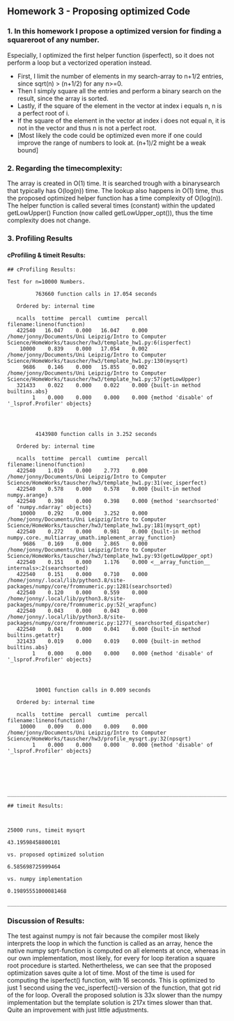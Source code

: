 ## Homework 3 - Proposing optimized Code

### 1. In this homework I propose a optimized version for finding a squareroot of any number. 
Especially, I optimized the first helper function (isperfect), so it does not perform a loop but a vectorized operation instead. 
* First, I limit the number of elements in my search-array to n+1/2 entries, since sqrt(n) > (n+1/2) for any n>=0.
* Then I simply square all the entries and perform a binary search on the result, since the array is sorted.
* Lastly, if the square of the element in the vector at index i equals n, n is a perfect root of i. 
* If the square of the element in the vector at index i does not equal n, it is not in the vector and thus n is not a perfect root.
* [Most likely the code could be optimized even more if one could improve the range of numbers to look at. (n+1)/2 might be a weak bound]

### 2. Regarding the timecomplexity:
The array is created in O(1) time.
It is searched trough with a binarysearch that typically has O(log(n)) time.
The lookup also happens in O(1) time, thus the proposed optimized helper function has a time complexity of O(log(n)).
The helper function is called several times (constant) within the updated getLowUpper() Function (now called getLowUpper_opt()), thus the time complexity does not change. 

### 3. Profiling Results

#### cProfiling & timeit Results:

```
## cProfiling Results:

Test for n=10000 Numbers.

         763660 function calls in 17.054 seconds

   Ordered by: internal time

   ncalls  tottime  percall  cumtime  percall filename:lineno(function)
   422540   16.047    0.000   16.047    0.000 /home/jonny/Documents/Uni Leipzig/Intro to Computer Science/HomeWorks/tauscher/hw3/template_hw1.py:6(isperfect)
    10000    0.839    0.000   17.054    0.002 /home/jonny/Documents/Uni Leipzig/Intro to Computer Science/HomeWorks/tauscher/hw3/template_hw1.py:130(mysqrt)
     9686    0.146    0.000   15.855    0.002 /home/jonny/Documents/Uni Leipzig/Intro to Computer Science/HomeWorks/tauscher/hw3/template_hw1.py:57(getLowUpper)
   321433    0.022    0.000    0.022    0.000 {built-in method builtins.abs}
        1    0.000    0.000    0.000    0.000 {method 'disable' of '_lsprof.Profiler' objects}




         4143980 function calls in 3.252 seconds

   Ordered by: internal time

   ncalls  tottime  percall  cumtime  percall filename:lineno(function)
   422540    1.019    0.000    2.773    0.000 /home/jonny/Documents/Uni Leipzig/Intro to Computer Science/HomeWorks/tauscher/hw3/template_hw1.py:31(vec_isperfect)
   422540    0.578    0.000    0.578    0.000 {built-in method numpy.arange}
   422540    0.398    0.000    0.398    0.000 {method 'searchsorted' of 'numpy.ndarray' objects}
    10000    0.292    0.000    3.252    0.000 /home/jonny/Documents/Uni Leipzig/Intro to Computer Science/HomeWorks/tauscher/hw3/template_hw1.py:181(mysqrt_opt)
   422540    0.272    0.000    0.981    0.000 {built-in method numpy.core._multiarray_umath.implement_array_function}
     9686    0.169    0.000    2.865    0.000 /home/jonny/Documents/Uni Leipzig/Intro to Computer Science/HomeWorks/tauscher/hw3/template_hw1.py:93(getLowUpper_opt)
   422540    0.151    0.000    1.176    0.000 <__array_function__ internals>:2(searchsorted)
   422540    0.151    0.000    0.710    0.000 /home/jonny/.local/lib/python3.8/site-packages/numpy/core/fromnumeric.py:1281(searchsorted)
   422540    0.120    0.000    0.559    0.000 /home/jonny/.local/lib/python3.8/site-packages/numpy/core/fromnumeric.py:52(_wrapfunc)
   422540    0.043    0.000    0.043    0.000 /home/jonny/.local/lib/python3.8/site-packages/numpy/core/fromnumeric.py:1277(_searchsorted_dispatcher)
   422540    0.041    0.000    0.041    0.000 {built-in method builtins.getattr}
   321433    0.019    0.000    0.019    0.000 {built-in method builtins.abs}
        1    0.000    0.000    0.000    0.000 {method 'disable' of '_lsprof.Profiler' objects}




         10001 function calls in 0.009 seconds

   Ordered by: internal time

   ncalls  tottime  percall  cumtime  percall filename:lineno(function)
    10000    0.009    0.000    0.009    0.000 /home/jonny/Documents/Uni Leipzig/Intro to Computer Science/HomeWorks/tauscher/hw3/profile_mysqrt.py:32(npsqrt)
        1    0.000    0.000    0.000    0.000 {method 'disable' of '_lsprof.Profiler' objects}






________________________________________________________________________________

## timeit Results:



25000 runs, timeit mysqrt

43.19598458800101

vs. proposed optimized solution

6.585698725999464

vs. numpy implementation

0.19895551000081468

________________________________________________________________________________
```

### Discussion of Results:
The test against numpy is not fair because the compiler most likely interprets the loop in which the function is called as an array, hence the native numpy sqrt-function is computed on all elements at once, whereas in our own implementation, most likely, for every for loop iteration a square root procedure is started. Nethertheless, we can see that the proposed optimization saves quite a lot of time. Most of the time is used for computing the isperfect() function, with 16 seconds. This is optimized to just 1 second using the vec_isperfect()-version of the function, that got rid of the for loop. Overall the proposed solution is 33x slower than the numpy implementation but the template solution is 217x times slower than that. Quite an improvement with just little adjustments. 